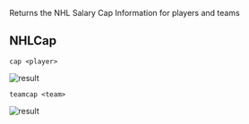 Returns the NHL Salary Cap Information for players and teams

## NHLCap

```
cap <player>
```
![result](https://i.imgur.com/miimiGc.png)

```
teamcap <team>
```
![result](https://i.imgur.com/z0CDfv0.png)
